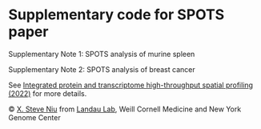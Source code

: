 # Supplementary code for SPOTS paper

Supplementary Note 1: SPOTS analysis of murine spleen

Supplementary Note 2: SPOTS analysis of breast cancer

See <a href="https://doi.org/10.1101/2022.03.15.484516" target="_blank">Integrated protein and transcriptome high-throughput spatial profiling (2022)</a> for more details.

© [X. Steve Niu](https://github.com/stevexniu) from [Landau Lab](https://www.landaulab.org), Weill Cornell Medicine and New York Genome Center
